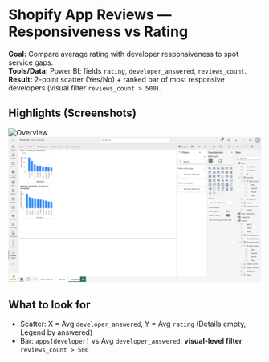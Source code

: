 # Shopify App Reviews — Responsiveness vs Rating

**Goal:** Compare average rating with developer responsiveness to spot service gaps.  
**Tools/Data:** Power BI; fields `rating`, `developer_answered`, `reviews_count`.  
**Result:** 2-point scatter (Yes/No) + ranked bar of most responsive developers (visual filter `reviews_count > 500`).

## Highlights (Screenshots)
![Overview](./images/overview.png)
![Key Insight](./images/bar.png)


## What to look for
- Scatter: X = Avg `developer_answered`, Y = Avg `rating` (Details empty, Legend by answered)
- Bar: `apps[developer]` vs Avg `developer_answered`, **visual-level filter** `reviews_count > 500`
